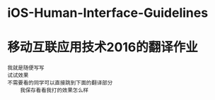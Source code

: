 # iOS-Human-Interface-Guidelines
移动互联应用技术2016的翻译作业
=======
    我就是随便写写
    试试效果
    不需要看的同学可以直接跳到下面的翻译部分
        我保存看看我打的效果怎么样
